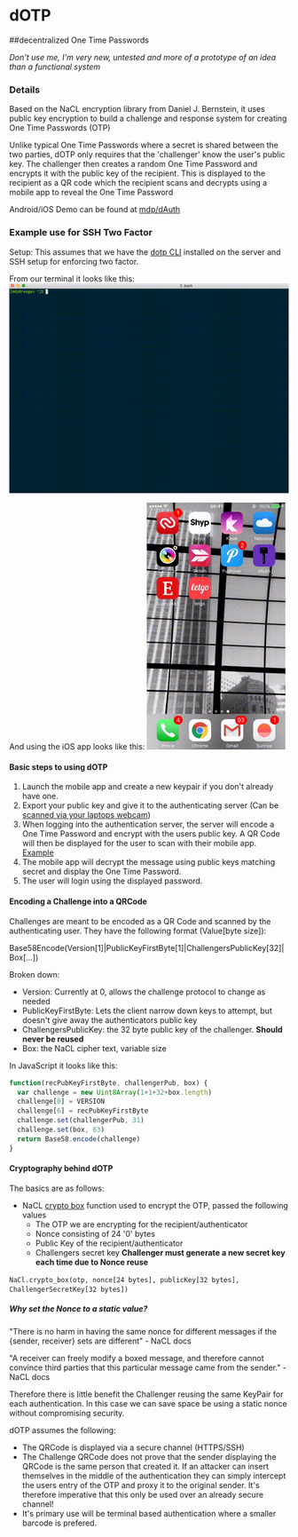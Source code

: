 # dOTP
##decentralized One Time Passwords

_Don't use me, I'm very new, untested and more of a prototype of an idea than a functional system_

### Details

Based on the NaCL encryption library from Daniel J. Bernstein, it uses public key encryption to build a challenge and response system for creating One Time Passwords (OTP)

Unlike typical One Time Passwords where a secret is shared between the two parties, dOTP only requires that the 'challenger' know the user's public key. The challenger then creates a random One Time Password and encrypts it with the public key of the recipient. This is displayed to the recipient as a QR code which the recipient scans and decrypts using a mobile app to reveal the One Time Password

Android/iOS Demo can be found at [mdp/dAuth](https://github.com/mdp/dAuth)

### Example use for SSH Two Factor

Setup: This assumes that we have the [dotp CLI](https://github.com/mdp/go-dotp) installed on the server and SSH setup for enforcing two factor.

From our terminal it looks like this:
![Terminal two factor](https://github.com/mdp/dotp/raw/master/sshTwoFactor.gif)

And using the iOS app looks like this:
![iOS app](https://github.com/mdp/dotp/raw/master/dAuthScan.gif)


#### Basic steps to using dOTP

1. Launch the mobile app and create a new keypair if you don't already have one.
2. Export your public key and give it to the authenticating server (Can be [scanned via your laptops webcam](https://mdp.github.io/dotp/scan/?redir=https%3A%2F%2Fmdp.github.io%2Fdotp%2Fdemo%2F%23%2F%3F))
3. When logging into the authentication server, the server will encode a One Time Password and encrypt with the users public key. A QR Code will then be displayed for the user to scan with their mobile app. [Example](https://mdp.github.io/dotp/demo/#/BPAkh9cmVnQYwJN5QCmoysNp89355PfNyDfApBWmuMQZL?_k=6y3749)
4. The mobile app will decrypt the message using public keys matching secret and display the One Time Password.
5. The user will login using the displayed password.

#### Encoding a Challenge into a QRCode

Challenges are meant to be encoded as a QR Code and scanned by the authenticating user. They have the following format (Value[byte size]):

Base58Encode(Version[1]|PublicKeyFirstByte[1]|ChallengersPublicKey[32]|Box[...])

Broken down:

- Version: Currently at 0, allows the challenge protocol to change as needed
- PublicKeyFirstByte: Lets the client narrow down keys to attempt, but doesn't give away the authenticators public key
- ChallengersPublicKey: the 32 byte public key of the challenger. __Should never be reused__
- Box: the NaCL cipher text, variable size

In JavaScript it looks like this:

```javascript
function(recPubKeyFirstByte, challengerPub, box) {
  var challenge = new Uint8Array(1+1+32+box.length)
  challenge[0] = VERSION
  challenge[6] = recPubKeyFirstByte
  challenge.set(challengerPub, 31)
  challenge.set(box, 63)
  return Base58.encode(challenge)
}
```

#### Cryptography behind dOTP

The basics are as follows:
- NaCL [crypto box](https://nacl.cr.yp.to/box.html) function used to encrypt the OTP, passed the following values
  - The OTP we are encrypting for the recipient/authenticator
  - Nonce consisting of 24 '0' bytes
  - Public Key of the recipient/authenticator
  - Challengers secret key __Challenger must generate a new secret key each time due to Nonce reuse__

`NaCl.crypto_box(otp, nonce[24 bytes], publicKey[32 bytes], ChallengerSecretKey[32 bytes])`

##### Why set the Nonce to a static value?

"There is no harm in having the same nonce for different messages if the {sender, receiver} sets are different" - NaCL docs

"A receiver can freely modify a boxed message, and therefore cannot convince third parties that this particular message came from the sender." - NaCL docs

Therefore there is little benefit the Challenger reusing the same KeyPair for each authentication. In this case we can save space be using a static nonce without compromising security.

dOTP assumes the following:
- The QRCode is displayed via a secure channel (HTTPS/SSH)
- The Challenge QRCode does not prove that the sender displaying the QRCode is the same person that created it. If an attacker can insert themselves in the middle of the authentication they can simply intercept the users entry of the OTP and proxy it to the original sender. It's therefore imperative that this only be used over an already secure channel!
- It's primary use will be terminal based authentication where a smaller barcode is prefered.

